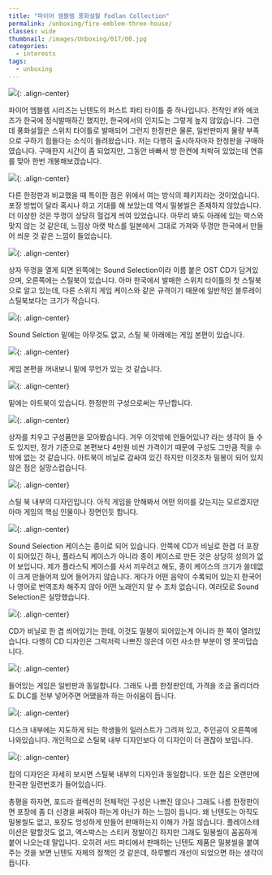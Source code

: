 ```yaml
---
title: "파이어 엠블렘 풍화설월 Fodlan Collection"
permalink: /unboxing/fire-emblem-three-house/
classes: wide
thumbnail: /images/Unboxing/017/00.jpg
categories:
  - interests
tags:
  - unboxing
---
```


![](/images/Unboxing/017/00.jpg){: .align-center}

파이어 엠블렘 시리즈는 닌텐도의 퍼스트 파티 타이틀 중 하나입니다. 전작인 if와 에코즈가 한국에 정식발매하긴 했지만, 한국에서의 인지도는 그렇게 높지 않았습니다. 그런데 풍화설월은 스위치 타이틀로 발매되어 그런지 한정판은 물론, 일반판마저 물량 부족으로 구하기 힘들다는 소식이 들려왔습니다. 저는 다행히 출시하자마자 한정판을 구매하였습니다. 구매한지 시간이 좀 되었지만, 그동안 바빠서 방 한켠에 처박혀 있었는데 연휴를 맞아 한번 개봉해보겠습니다.

![](/images/Unboxing/017/01.jpg){: .align-center}

다른 한정판과 비교했을 때 특이한 점은 위에서 여는 방식의 패키지라는 것이었습니다. 포장 방법이 달라 혹시나 하고 기대를 해 보았는데 역시 밀봉씰은 존재하지 않았습니다. 더 이상한 것은 뚜껑이 상당히 헐겁게 씌여 있었습니다. 아무리 봐도 아래에 있는 박스와 맞지 않는 것 같은데, 느낌상 아랫 박스를 일본에서 그대로 가져와 뚜껑만 한국에서 만들어 씌운 것 같은 느낌이 들었습니다.

![](/images/Unboxing/017/02.jpg){: .align-center}

상자 뚜껑을 열게 되면 왼쪽에는 Sound Selection이라 이름 붙은 OST CD가 담겨있으며, 오른쪽에는 스틸북이 있습니다. 아마 한국에서 발매한 스위치 타이틀의 첫 스틸북으로 알고 있는데, 다른 스위치 게임 케이스와 같은 규격이기 때문에 일반적인 블루레이 스틸북보다는 크기가 작습니다.

![](/images/Unboxing/017/03.jpg){: .align-center}

Sound Selction 밑에는 아무것도 없고, 스틸 북 아래에는 게임 본편이 있습니다.

![](/images/Unboxing/017/04.jpg){: .align-center}

게임 본편을 꺼내보니 밑에 무언가 있는 것 같습니다.

![](/images/Unboxing/017/05.jpg){: .align-center}

밑에는 아트북이 있습니다. 한정판의 구성으로써는 무난합니다.

![](/images/Unboxing/017/06.jpg){: .align-center}

상자를 치우고 구성품만을 모아봤습니다. 겨우 이것밖에 안들어있나? 라는 생각이 들 수도 있지만, 정가 기준으로 본편보다 4만원 비싼 가격이기 때문에 구성도 그만큼 적을 수밖에 없는 것 같습니다. 아트북이 비닐로 감싸여 있긴 하지만 이것조차 밀봉이 되어 있지 않은 점은 실망스럽습니다.

![](/images/Unboxing/017/07.jpg){: .align-center}

스틸 북 내부의 디자인입니다. 아직 게임을 안해봐서 어떤 의미를 갖는지는 모르겠지만 아마 게임의 핵심 인물이나 장면인듯 합니다.

![](/images/Unboxing/017/08.jpg){: .align-center}

Sound Selection 케이스는 종이로 되어 있습니다. 안쪽에 CD가 비닐로 한겹 더 포장이 되어있긴 하나, 플라스틱 케이스가 아니라 종이 케이스로 만든 것은 상당히 성의가 없어 보입니다. 제가 플라스틱 케이스를 사서 끼우려고 해도, 종이 케이스의 크기가 쓸데없이 크게 만들어져 있어 들어가지 않습니다. 게다가 어떤 음악이 수록되어 있는지 한국어나 영어로 번역조차 해주지 않아 어떤 노래인지 알 수 조차 없습니다. 여러모로 Sound Selection은 실망했습니다.

![](/images/Unboxing/017/09.jpg){: .align-center}

CD가 비닐로 한 겹 씌어있기는 한데, 이것도 밀봉이 되어있는게 아니라 한 쪽이 열려있습니다. 다행히 CD 디자인은 그럭저럭 나쁘진 않은데 이런 사소한 부분이 영 못미덥습니다.

![](/images/Unboxing/017/10.jpg){: .align-center}

들어있는 게임은 일반판과 동일합니다. 그래도 나름 한정판인데, 가격을 조금 올리더라도 DLC를 전부 넣어주면 어땠을까 하는 아쉬움이 듭니다.

![](/images/Unboxing/017/11.jpg){: .align-center}

디스크 내부에는 지도하게 되는 학생들의 일러스트가 그려져 있고, 주인공이 오른쪽에 나와있습니다. 개인적으로 스틸북 내부 디자인보다 이 디자인이 더 괜찮아 보입니다.

![](/images/Unboxing/017/12.jpg){: .align-center}

칩의 디자인은 자세히 보시면 스틸북 내부의 디자인과 동일합니다. 또한 칩은 오랜만에 한국판 일련번호가 들어있습니다.

총평을 하자면, 포드라 컬렉션의 전체적인 구성은 나쁘진 않으나 그래도 나름 한정판이면 포장에 좀 더 신경을 써줘야 하는게 아닌가 하는 느낌이 듭니다. 왜 닌텐도는 아직도 밀봉씰도 없고, 포장도 엉성하게 만들어 판매하는지 이해가 가질 않습니다. 플레이스테이션은 말할것도 없고, 엑스박스는 스티커 정발이긴 하지만 그래도 밀봉씰이 꼼꼼하게 붙어 나오는데 말입니다. 오히려 서드 파티에서 판매하는 닌텐도 제품은 밀봉씰을 붙여주는 것을 보면 닌텐도 자체의 정책인 것 같은데, 하루빨리 개선이 되었으면 하는 생각이 듭니다.